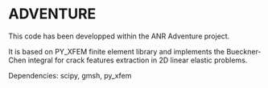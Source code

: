 # ADVENTURE

This code has been developped within the ANR Adventure project.

It is based on PY_XFEM finite element library and implements the Bueckner-Chen integral for crack features extraction in 2D linear elastic problems.

Dependencies:
scipy, gmsh, py_xfem
